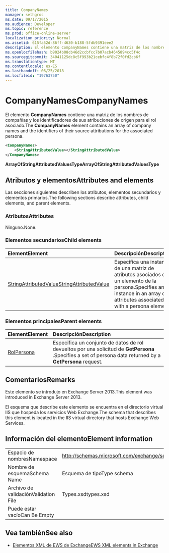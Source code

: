 ```yaml
---
title: CompanyNames
manager: sethgros
ms.date: 09/17/2015
ms.audience: Developer
ms.topic: reference
ms.prod: office-online-server
localization_priority: Normal
ms.assetid: 615fa52d-86ff-4630-b188-5fdb9391eee2
description: El elemento CompanyNames contiene una matriz de los nombres de compañías y los identificadores de sus atribuciones de origen para el rol asociado.
ms.openlocfilehash: b9024b08cb46d2ccbfcc7b07acb4645894cc5f4c
ms.sourcegitcommit: 34041125dc8c5f993b21cebfc4f8b72f0fd2cb6f
ms.translationtype: MT
ms.contentlocale: es-ES
ms.lasthandoff: 06/25/2018
ms.locfileid: "19763750"
---
```

# <a name="companynames"></a><span data-ttu-id="830c1-103">CompanyNames</span><span class="sxs-lookup"><span data-stu-id="830c1-103">CompanyNames</span></span>

<span data-ttu-id="830c1-104">El elemento **CompanyNames** contiene una matriz de los nombres de compañías y los identificadores de sus atribuciones de origen para el rol asociado.</span><span class="sxs-lookup"><span data-stu-id="830c1-104">The **CompanyNames** element contains an array of company names and the identifiers of their source attributions for the associated persona.</span></span> 
  
```XML
<CompanyNames>
    <StringAttributedValue></StringAttributedValue>
</CompanyNames>
```

 <span data-ttu-id="830c1-105">**ArrayOfStringAttributedValuesType**</span><span class="sxs-lookup"><span data-stu-id="830c1-105">**ArrayOfStringAttributedValuesType**</span></span>
## <a name="attributes-and-elements"></a><span data-ttu-id="830c1-106">Atributos y elementos</span><span class="sxs-lookup"><span data-stu-id="830c1-106">Attributes and elements</span></span>

<span data-ttu-id="830c1-107">Las secciones siguientes describen los atributos, elementos secundarios y elementos primarios.</span><span class="sxs-lookup"><span data-stu-id="830c1-107">The following sections describe attributes, child elements, and parent elements.</span></span>
  
### <a name="attributes"></a><span data-ttu-id="830c1-108">Atributos</span><span class="sxs-lookup"><span data-stu-id="830c1-108">Attributes</span></span>

<span data-ttu-id="830c1-109">Ninguno.</span><span class="sxs-lookup"><span data-stu-id="830c1-109">None.</span></span>
  
### <a name="child-elements"></a><span data-ttu-id="830c1-110">Elementos secundarios</span><span class="sxs-lookup"><span data-stu-id="830c1-110">Child elements</span></span>

|<span data-ttu-id="830c1-111">**Element**</span><span class="sxs-lookup"><span data-stu-id="830c1-111">**Element**</span></span>|<span data-ttu-id="830c1-112">**Descripción**</span><span class="sxs-lookup"><span data-stu-id="830c1-112">**Description**</span></span>|
|:-----|:-----|
|[<span data-ttu-id="830c1-113">StringAttributedValue</span><span class="sxs-lookup"><span data-stu-id="830c1-113">StringAttributedValue</span></span>](stringattributedvalue.md) <br/> |<span data-ttu-id="830c1-114">Especifica una instancia de una matriz de atributos asociados con un elemento de la persona.</span><span class="sxs-lookup"><span data-stu-id="830c1-114">Specifies an instance in an array of attributes associated with a persona element.</span></span>  <br/> |
   
### <a name="parent-elements"></a><span data-ttu-id="830c1-115">Elementos principales</span><span class="sxs-lookup"><span data-stu-id="830c1-115">Parent elements</span></span>

|<span data-ttu-id="830c1-116">**Element**</span><span class="sxs-lookup"><span data-stu-id="830c1-116">**Element**</span></span>|<span data-ttu-id="830c1-117">**Descripción**</span><span class="sxs-lookup"><span data-stu-id="830c1-117">**Description**</span></span>|
|:-----|:-----|
|[<span data-ttu-id="830c1-118">Rol</span><span class="sxs-lookup"><span data-stu-id="830c1-118">Persona</span></span>](persona.md) <br/> |<span data-ttu-id="830c1-119">Especifica un conjunto de datos de rol devueltos por una solicitud de **GetPersona** .</span><span class="sxs-lookup"><span data-stu-id="830c1-119">Specifies a set of persona data returned by a **GetPersona** request.</span></span>  <br/> |
   
## <a name="remarks"></a><span data-ttu-id="830c1-120">Comentarios</span><span class="sxs-lookup"><span data-stu-id="830c1-120">Remarks</span></span>

<span data-ttu-id="830c1-121">Este elemento se introdujo en Exchange Server 2013.</span><span class="sxs-lookup"><span data-stu-id="830c1-121">This element was introduced in Exchange Server 2013.</span></span>
  
<span data-ttu-id="830c1-122">El esquema que describe este elemento se encuentra en el directorio virtual IIS que hospeda los servicios Web Exchange.</span><span class="sxs-lookup"><span data-stu-id="830c1-122">The schema that describes this element is located in the IIS virtual directory that hosts Exchange Web Services.</span></span>
  
## <a name="element-information"></a><span data-ttu-id="830c1-123">Información del elemento</span><span class="sxs-lookup"><span data-stu-id="830c1-123">Element information</span></span>

|||
|:-----|:-----|
|<span data-ttu-id="830c1-124">Espacio de nombres</span><span class="sxs-lookup"><span data-stu-id="830c1-124">Namespace</span></span>  <br/> |http://schemas.microsoft.com/exchange/services/2006/types  <br/> |
|<span data-ttu-id="830c1-125">Nombre de esquema</span><span class="sxs-lookup"><span data-stu-id="830c1-125">Schema Name</span></span>  <br/> |<span data-ttu-id="830c1-126">Esquema de tipo</span><span class="sxs-lookup"><span data-stu-id="830c1-126">Type schema</span></span>  <br/> |
|<span data-ttu-id="830c1-127">Archivo de validación</span><span class="sxs-lookup"><span data-stu-id="830c1-127">Validation File</span></span>  <br/> |<span data-ttu-id="830c1-128">Types.xsd</span><span class="sxs-lookup"><span data-stu-id="830c1-128">types.xsd</span></span>  <br/> |
|<span data-ttu-id="830c1-129">Puede estar vacío</span><span class="sxs-lookup"><span data-stu-id="830c1-129">Can Be Empty</span></span>  <br/> ||
   
## <a name="see-also"></a><span data-ttu-id="830c1-130">Vea también</span><span class="sxs-lookup"><span data-stu-id="830c1-130">See also</span></span>



- [<span data-ttu-id="830c1-131">Elementos XML de EWS de Exchange</span><span class="sxs-lookup"><span data-stu-id="830c1-131">EWS XML elements in Exchange</span></span>](ews-xml-elements-in-exchange.md)

